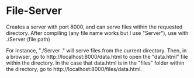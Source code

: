 # File-Server
Creates a server with port 8000, and can serve files within the requested directory.
After compiling (any file name works but I use "Server"), use with ./Server (file path)

For instance, "./Server ." will serve files from the current directory.
Then, in a browser, go to http://localhost:8000/data.html to open the "data.html" file within the directory.
In the case that data.html is in the "files" folder within the directory, go to http://localhost:8000/files/data.html.